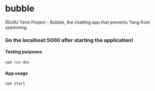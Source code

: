 # bubble
ISU4U Term Project - Bubble, the chatting app that prevents Yang from spamming.

### Go the localhost:5000 after starting the application!
#### Testing purposes
```
npm run dev
```
#### App usage
```
npm start
```

